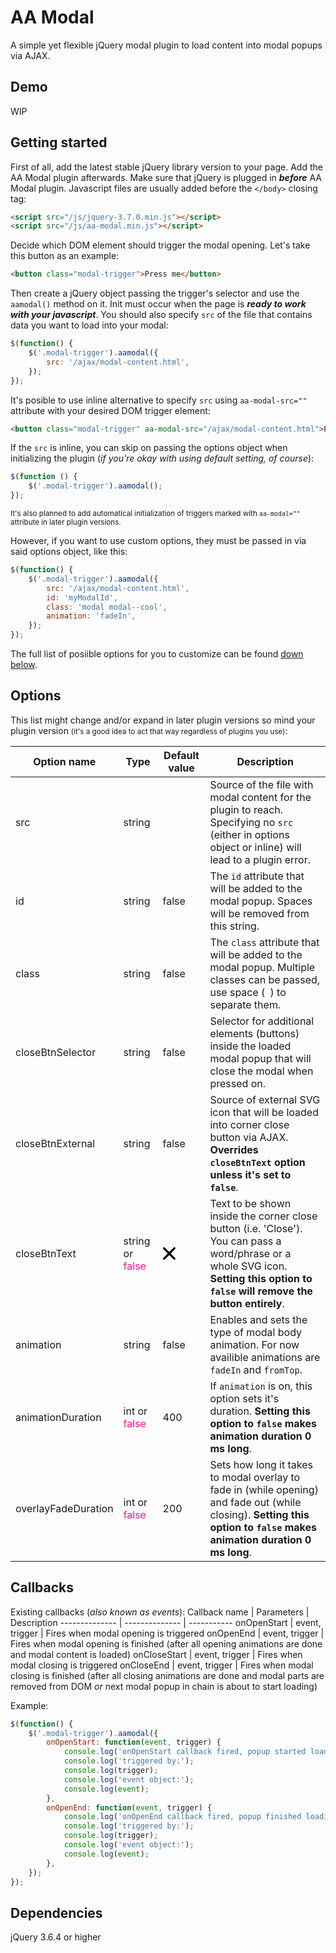 # <h1 id="intro">AA Modal</h1>
A simple yet flexible jQuery modal plugin to load content into modal popups via AJAX.

## <h2 id="demo">Demo</h2>
WIP

## <h2 id="getting-started">Getting started</h2>
First of all, add the latest stable jQuery library version to your page. Add the AA Modal plugin afterwards. Make sure that jQuery is plugged in ***before*** AA Modal plugin. Javascript files are usually added before the `</body>` closing tag:
```html
<script src="/js/jquery-3.7.0.min.js"></script>
<script src="/js/aa-modal.min.js"></script>
```

Decide which DOM element should trigger the modal opening. Let's take this button as an example:
```html
<button class="modal-trigger">Press me</button>
```

Then create a jQuery object passing the trigger's selector and use the `aamodal()` method on it. Init must occur when the page is ***ready to work with your javascript***. You should also specify `src` of the file that contains data you want to load into your modal:
```javascript
$(function() {
    $('.modal-trigger').aamodal({
        src: '/ajax/modal-content.html',
    });
});
```

It's posible to use inline alternative to specify `src` using `aa-modal-src=""` attribute with your desired DOM trigger element:
```html
<button class="modal-trigger" aa-modal-src="/ajax/modal-content.html">Press me</button>
```

If the `src` is inline, you can skip on passing the options object when initializing the plugin (*if you're okay with using default setting, of course*):
```javascript
$(function () {
    $('.modal-trigger').aamodal();
});
```

<small>It's also planned to add automatical initialization of triggers marked with `aa-modal=""` attribute in later plugin versions.</small>

However, if you want to use custom options, they must be passed in via said options object, like this:
```javascript
$(function() {
    $('.modal-trigger').aamodal({
        src: '/ajax/modal-content.html',
        id: 'myModalId',
        class: 'modal modal--cool',
        animation: 'fadeIn',
    });
});
```
The full list of posiible options for you to customize can be found [down below](#options).

## <h2 id="options">Options</h2>

This list might change and/or expand in later plugin versions so mind your plugin version <small>(it's a good idea to act that way regardless of plugins you use)</small>:

Option name         | Type                                                 | Default value | Description
------------------- | ---------------------------------------------------- | ------------- | -----------
src                 | string                                               |               | Source of the file with modal content for the plugin to reach. Specifying no `src` (either in options object or inline) will lead to a plugin error.
id                  | string                                               | false         | The `id` attribute that will be added to the modal popup. Spaces will be removed from this string.
class               | string                                               | false         | The `class` attribute that will be added to the modal popup. Multiple classes can be passed, use space (` `) to separate them.
closeBtnSelector    | string                                               | false         | Selector for additional elements (buttons) inside the loaded modal popup that will close the modal when pressed on.
closeBtnExternal    | string                                               | false         | Source of external SVG icon that will be loaded into corner close button via AJAX. **Overrides `closeBtnText` option unless it's set to `false`**.
closeBtnText        | string or <span style="color: deeppink">false</span> |<svg version="1.1" xmlns="http://www.w3.org/2000/svg" xmlns:xlink="http://www.w3.org/1999/xlink" width="20" height="20" x="0px" y="0px" viewBox="0 0 212.982 212.982" style="enable-background:new 0 0 212.982 212.982;" xml:space="preserve"><path fill="#000000" d="M131.804,106.491l75.936-75.936c6.99-6.99,6.99-18.323,0-25.312 c-6.99-6.99-18.322-6.99-25.312,0l-75.937,75.937L30.554,5.242c-6.99-6.99-18.322-6.99-25.312,0c-6.989,6.99-6.989,18.323,0,25.312 l75.937,75.936L5.242,182.427c-6.989,6.99-6.989,18.323,0,25.312c6.99,6.99,18.322,6.99,25.312,0l75.937-75.937l75.937,75.937 c6.989,6.99,18.322,6.99,25.312,0c6.99-6.99,6.99-18.322,0-25.312L131.804,106.491z"/></svg>                                                                                       | Text to be shown inside the corner close button (i.e. 'Close'). You can pass a word/phrase or a whole SVG icon. **Setting this option to `false` will remove the button entirely**.
animation           | string                                               | false         | Enables and sets the type of modal body animation. For now availible animations are `fadeIn` and `fromTop`.
animationDuration   | int or <span style="color: deeppink">false</span>    | 400           | If `animation` is on, this option sets it's duration. **Setting this option to `false` makes animation duration 0 ms long**.
overlayFadeDuration | int or <span style="color: deeppink">false</span>    | 200           | Sets how long it takes to modal overlay to fade in (while opening) and fade out (while closing). **Setting this option to `false` makes animation duration 0 ms long**.

## <h2 id="callbacks">Callbacks</h2>

Existing callbacks (*also known as events*):
Callback name  | Parameters     | Description
-------------- | -------------- | -----------
onOpenStart    | event, trigger | Fires when modal opening is triggered
onOpenEnd      | event, trigger | Fires when modal opening is finished (after all opening animations are done and modal content is loaded)
onCloseStart   | event, trigger | Fires when modal closing is triggered
onCloseEnd     | event, trigger | Fires when modal closing is finished (after all closing animations are done and modal parts are removed from DOM *or* next modal popup in chain is about to start loading)

Example:
```javascript
$(function() {
    $('.modal-trigger').aamodal({
        onOpenStart: function(event, trigger) {
            console.log('onOpenStart callback fired, popup started loading');
            console.log('triggered by:');
            console.log(trigger);
            console.log('event object:');
            console.log(event);
        },
        onOpenEnd: function(event, trigger) {
            console.log('onOpenEnd callback fired, popup finished loading');
            console.log('triggered by:');
            console.log(trigger);
            console.log('event object:');
            console.log(event);
        },
    });
});
```

## <h2 id="dependencies">Dependencies</h2>
jQuery 3.6.4 or higher